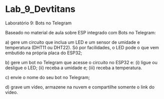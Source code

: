 # Lab_9_Devtitans
Laboratório 9: Bots no Telegram

Baseado no material de aula sobre ESP integrado com Bots no Telegram:

a) gere um circuito que inclua um LED e um sensor de umidade e temperatura (DHT11 ou DHT22). Só por facilidades, o LED pode o que vem embutido na própria placa do ESP32;

b) gere um bot no Telegram que acesse o circuito no ESP32 e: (i) ligue ou desligue o LED; (ii) receba a umidade e; (iii) receba a temperatura.

c) envie o nome do seu bot no Telegram;

d) grave um vídeo, armazene na nuvem e compartilhe somente o link do vídeo.
